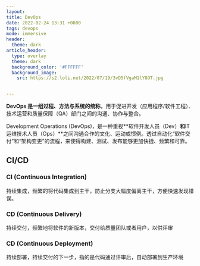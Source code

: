 ```yaml
---
layout: 
title: DevOps
date: 2022-02-24 13:31 +0800
tags: devops
mode: immersive
header:
  theme: dark
article_header:
  type: overlay
  theme: dark
  background_color: '#FFFFFF'
  background_image:
    src: https://s2.loli.net/2022/07/19/3vD5fVgaM1lY8OT.jpg


---
```


**DevOps 是一组过程、方法与系统的统称**，用于促进开发（应用程序/软件工程）、技术运营和质量保障（QA）部门之间的沟通、协作与整合。

<!--more-->

Development Operations (DevOps)，是一种重视**软件开发人员（Dev）**和**IT运维技术人员（Ops）**之间沟通合作的文化、运动或惯例。透过自动化“软件交付”和“架构变更”的流程，来使得构建、测试、发布能够更加快捷、频繁和可靠。

## CI/CD

### CI (Continuous Integration)

持续集成，频繁的将代码集成到主干，防止分支大幅度偏离主干，方便快速发现错误。

### CD (Continuous Delivery)

持续交付，频繁地将软件的新版本，交付给质量团队或者用户，以供评审

### CD (Continuous Deployment)

持续部署，持续交付的下一步，指的是代码通过评审后，自动部署到生产环境
